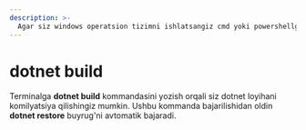 ```yaml
---
description: >-
  Agar siz windows operatsion tizimni ishlatsangiz cmd yoki powershellga dotnet build kommandasini yozasiz. Linux yoki MacOS tizimdan foydalansangiz terminalni ishlatasiz.
---
```


# dotnet build

Terminalga **dotnet build** kommandasini yozish orqali siz dotnet loyihani
komilyatsiya qilishingiz mumkin. Ushbu kommanda bajarilishidan oldin 
**dotnet restore** buyrug'ni avtomatik bajaradi.
